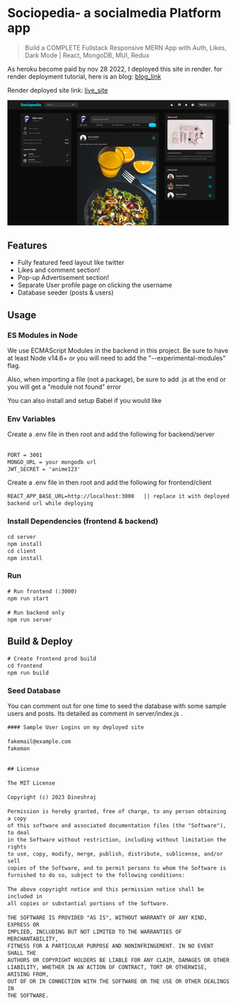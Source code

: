 # Sociopedia- a socialmedia Platform app

> Build a COMPLETE Fullstack Responsive MERN App with Auth, Likes, Dark Mode | React, MongoDB, MUI, Redux

As heroku become paid by nov 28 2022, I deployed this site in render. for render deployment tutorial, here is an blog: [blog_link](https://dev.to/gregpetropoulos/render-deployment-free-tier-of-mern-app-52mk)

Render deployed site link: [live_site](https://socialmedia-frontend-38xj.onrender.com)

![screenshot](<https://github.com/dineshraj100/Socialmedia/blob/master/client/public/assets/Screenshot%20(159).png>)

## Features

- Fully featured feed layout like twitter
- Likes and comment section!
- Pop-up Advertisement section!
- Separate User profile page on clicking the username
- Database seeder (posts & users)

## Usage

### ES Modules in Node

We use ECMAScript Modules in the backend in this project. Be sure to have at least Node v14.6+ or you will need to add the "--experimental-modules" flag.

Also, when importing a file (not a package), be sure to add .js at the end or you will get a "module not found" error

You can also install and setup Babel if you would like

### Env Variables

Create a .env file in then root and add the following for backend/server

```

PORT = 3001
MONGO_URL = your mongodb url
JWT_SECRET = 'anime123'
```

Create a .env file in then root and add the following for frontend/client

```
REACT_APP_BASE_URL=http://localhost:3000   || replace it with deployed backend url while deploying

```

### Install Dependencies (frontend & backend)

```
cd server
npm install
cd client
npm install
```

### Run

```
# Run frontend (:3000)
npm run start

# Run backend only
npm run server
```

## Build & Deploy

```
# Create frontend prod build
cd frontend
npm run build
```

### Seed Database

You can comment out for one time to seed the database with some sample users and posts. Its detailed as comment in server/index.js .

```
#### Sample User Logins on my deployed site

fakemail@example.com
fakeman

```

```

## License

The MIT License

Copyright (c) 2023 Dineshraj

Permission is hereby granted, free of charge, to any person obtaining a copy
of this software and associated documentation files (the "Software"), to deal
in the Software without restriction, including without limitation the rights
to use, copy, modify, merge, publish, distribute, sublicense, and/or sell
copies of the Software, and to permit persons to whom the Software is
furnished to do so, subject to the following conditions:

The above copyright notice and this permission notice shall be included in
all copies or substantial portions of the Software.

THE SOFTWARE IS PROVIDED "AS IS", WITHOUT WARRANTY OF ANY KIND, EXPRESS OR
IMPLIED, INCLUDING BUT NOT LIMITED TO THE WARRANTIES OF MERCHANTABILITY,
FITNESS FOR A PARTICULAR PURPOSE AND NONINFRINGEMENT. IN NO EVENT SHALL THE
AUTHORS OR COPYRIGHT HOLDERS BE LIABLE FOR ANY CLAIM, DAMAGES OR OTHER
LIABILITY, WHETHER IN AN ACTION OF CONTRACT, TORT OR OTHERWISE, ARISING FROM,
OUT OF OR IN CONNECTION WITH THE SOFTWARE OR THE USE OR OTHER DEALINGS IN
THE SOFTWARE.
```

